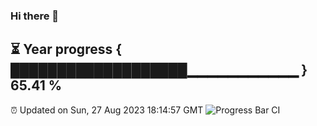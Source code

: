 ### Hi there 👋
⏳ Year progress { ███████████████████▁▁▁▁▁▁▁▁▁▁▁ } 65.41 %
---
⏰ Updated on Sun, 27 Aug 2023 18:14:57 GMT
![Progress Bar CI](https://github.com/liununu/liununu/workflows/Progress%20Bar%20CI/badge.svg)

